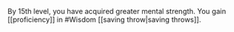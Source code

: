 By 15th level, you have acquired greater mental strength. You gain [[proficiency]] in #Wisdom [[saving throw|saving throws]].